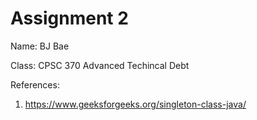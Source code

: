 # Assignment 2

Name: BJ Bae

Class: CPSC 370 Advanced Techincal Debt

References:

1. https://www.geeksforgeeks.org/singleton-class-java/
